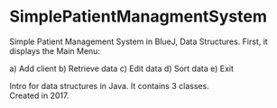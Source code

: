 # SimplePatientManagmentSystem

Simple Patient Management System in BlueJ, Data Structures. 
First, it displays the Main Menu: 

a) Add client 
b) Retrieve data 
c) Edit data 
d) Sort data 
e) Exit  

Intro for data structures in Java. 
It contains 3 classes.  
Created in 2017.
